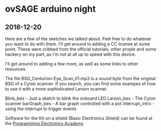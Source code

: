 # ovSAGE arduino night

## 2018-12-20

Here are a few of the sketches we talked about. Feel free to do whatever you
want to do with them. I'll get around to adding a CC license at some point.
These were cribbed from the official tutorials, other prople and some hackery
on my part, as I'm not at all up to speed with this device.

I'll get around to adding a few more, as well as some links to other resources.

The file BSG_Centurion-Eye_Scan_01.mp3 is a sound byte from the original BSG of
a Cylon scanner. If you search, you can find some exampes of how to use it with
a more sophisticated Larson scanner.


Blink_bes - Just a sketch to blink the onboard LED
Larson_bes - The Cylon scanner
barGraph_bes - A bar graph controlled with a pot
interrupt_intro - using the interrupt to trigger events

Software for the Kit on a shield (Basic Electronics Shield) can be found at the [Programming Electronics Academy](https://4c3q4z2euxqn29mk0e34ayce-wpengine.netdna-ssl.com/wp-content/uploads/2016/04/Kit-on-a-Shield-Example-Code-20OCT16.zip)

